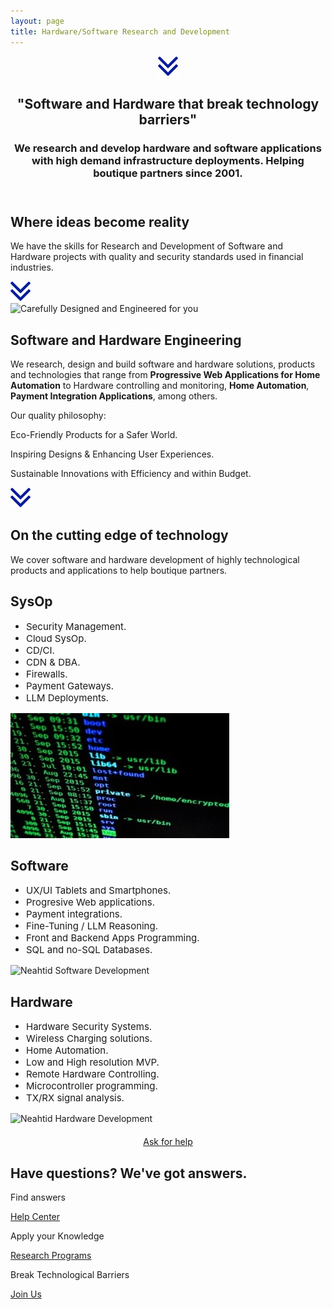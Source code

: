 ```yaml
---
layout: page
title: Hardware/Software Research and Development
---
```

<header class="section-1">
  <div class="section-arrow"><div onClick="scrollto('#section-3')" class="section-arrow-react"><img src="assets/img/arrow.png"></div></div>
  <div class="container">
    <h2>"Software and Hardware that break technology barriers"</h2>
    <h3 id="section_1_h3" class="animated-hidden">
      We research and develop hardware and software applications with high demand infrastructure deployments. Helping boutique partners since 2001.
    </h3>
  </div>
</header>
<section class="section-2">
  <h2>Where ideas become reality</h2>
  <p>
    We have the skills for Research and Development of Software and Hardware projects with quality and security standards used in financial industries.
  </p>
</section>
<section class="section-3" id="section-3">
  <div class="section-arrow"><div onClick="scrollto('#section-4')" class="section-arrow-react"><img src="assets/img/arrow.png"></div></div>
  <div class="container">
    <div class="row">
      <div class="col-12 col-md-6 centered">
        <img src="https://github.com/Neahtid/neahtid.github.io/assets/135855332/ca902947-c4c1-4324-8930-3f62ee2fa15f" alt="Carefully Designed and Engineered for you"/>
      </div>
      <div class="col-12 col-md-6 infoblock">
        <h2>Software and Hardware Engineering</h2>
        <p>
          We research, design and build software and hardware solutions, products and technologies that range from <b>Progressive Web Applications for Home Automation</b> to Hardware controlling and monitoring, <b>Home Automation</b>, <b>Payment Integration Applications</b>, among others.</p>
        <p>Our quality philosophy: </p>
        <p class="plist"><i class="fa fa-leaf"></i>Eco-Friendly Products for a Safer World.</p>
        <p class="plist"><i class="fa fa-battery-full"></i>Inspiring Designs & Enhancing User Experiences.</p>
        <p class="plist"><i class="far fa-clock"></i>Sustainable Innovations with Efficiency and within Budget.</p>
      </div>
    </div>
  </div>
</section>
<section class="section-4" id="section-4">
  <div class="section-arrow"><div onClick="scrollto('#section-5')" class="section-arrow-react"><img src="assets/img/arrow.png"></div></div>
  <h1>On the cutting edge of technology</h1>
  <p>We cover software and hardware development of highly technological products and applications to help boutique partners.</p>
  <div class="row badges">
    <div class="col-md-4 col-xs-12 badge">
      <div class="badge-inner">
        <h2>SysOp</h2>
        <ul style="padding-left: 25px; text-align: left; font-size: 15px; font-weight: normal;">
          <li>Security Management.</li>
          <li>Cloud SysOp.</li>
          <li>CD/CI.</li>
          <li>CDN & DBA.</li>
          <li>Firewalls.</li>
          <li>Payment Gateways.</li>
          <li>LLM Deployments.</li>
        </ul>
        <img src="https://raw.githubusercontent.com/Neahtid/neahtid.github.io/76c1a05e6fcc58efd03ec67aa2133e7175bd2e2a/assets/img/sysop.jpeg" alt="Neahtid SysOp Development">
      </div>
    </div>
    <div class="col-md-4 col-xs-12 badge">
      <div class="badge-inner">
        <h2>Software</h2>
        <ul style="padding-left: 25px; text-align: left; font-size: 15px; font-weight: normal;">
          <li>UX/UI Tablets and Smartphones.</li>
          <li>Progresive Web applications.</li>
          <li>Payment integrations.</li>
          <li>Fine-Tuning / LLM Reasoning.</li>
          <li>Front and Backend Apps Programming.</li>
          <li>SQL and no-SQL Databases.</li>
        </ul>
        <img src="https://github.com/Neahtid/neahtid.github.io/assets/135855332/04e136f3-18ed-4b69-85f1-ff6d20d607ce" alt="Neahtid Software Development"/>
      </div>
    </div>
    <div class="col-md-4 col-xs-12 badge">
      <div class="badge-inner">
        <h2>Hardware</h2>
        <ul style="padding-left: 25px; text-align: left; font-size: 15px; font-weight: normal;">
          <li>Hardware Security Systems.</li>
          <li>Wireless Charging solutions.</li>
          <li>Home Automation.</li>
          <li>Low and High resolution MVP.</li>
          <li>Remote Hardware Controlling.</li>
          <li>Microcontroller programming.</li>
          <li>TX/RX signal analysis.</li>
        </ul>
        <img src="https://github.com/Neahtid/neahtid.github.io/assets/135855332/1a3cccc5-841d-477e-844c-4f4c04f0d6a8" alt="Neahtid Hardware Development"/>
      </div>
    </div>
  </div>
  <div class="row">
    <div class="col-sm-12" style="text-align: center; padding-top: 4%;">
      <a href="/contact-us" class="btn btn-primary"  style="margin: 0 auto; text-align: center;">Ask for help</a>
    </div>
  </div>
</section>
<section class="section-5" id="section-5">
  <h2>Have questions? We've got answers.</h2>
  <div class="container badges">
    <div class="row">
      <div class="col-12 col-md-4">
        <p class="large-i"><i class="far fa-life-ring"></i></p>
        <p>Find answers</p>
        <p><a href="./contact-us.html">Help Center <i class="fa fa-arrow-right"></i></a></p>
      </div>
      <div class="col-12 col-md-4">
        <p class="large-i"><i class="fa fa-university"></i></p>
        <p>Apply your Knowledge</p>
        <p><a href="./research-program.html">Research Programs <i class="fa fa-arrow-right"></i></a></p>
      </div>
      <div class="col-12 col-md-4">
        <p class="large-i"><i class="fab fa-wpforms"></i></p>
        <p>Break Technological Barriers</p>
        <p><a href="https://goo.gl/forms/wJCzyBT6n0PDMShl1" target="_blank">Join Us <i class="fa fa-arrow-right"></i></a></p>
      </div>
    </div>
  </div>
</section>


